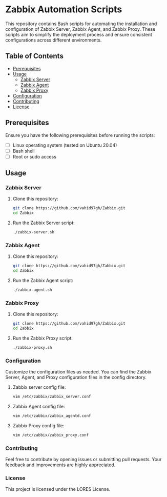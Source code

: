 # Zabbix Automation Scripts
This repository contains Bash scripts for automating the installation and configuration of Zabbix Server, Zabbix Agent, and Zabbix Proxy. These scripts aim to simplify the deployment process and ensure consistent configurations across different environments.

## Table of Contents

- [Prerequisites](#prerequisites)
- [Usage](#usage)
  - [Zabbix Server](#zabbix-server)
  - [Zabbix Agent](#zabbix-agent)
  - [Zabbix Proxy](#zabbix-proxy)
- [Configuration](#configuration)
- [Contributing](#contributing)
- [License](#license)

## Prerequisites

Ensure you have the following prerequisites before running the scripts:

- [ ] Linux operating system (tested on Ubuntu 20.04)
- [ ] Bash shell
- [ ] Root or sudo access

## Usage

### Zabbix Server

1. Clone this repository:

   ```bash
   git clone https://github.com/vahid97gh/Zabbix.git
   cd Zabbix
   ```
2. Run the Zabbix Server script:
 
   ```bash
   ./zabbix-server.sh
   ```
### Zabbix Agent

1. Clone this repository:

   ```bash
   git clone https://github.com/vahid97gh/Zabbix.git
   cd Zabbix
   ```
2. Run the Zabbix Agent script:

   ```bash
   ./zabbix-agent.sh
   ```
### Zabbix Proxy

1. Clone this repository:

   ```bash
   git clone https://github.com/vahid97gh/Zabbix.git
   cd Zabbix
   ```
2. Run the Zabbix Proxy script:

   ```bash
   ./zabbix-proxy.sh
   ```
### Configuration

Customize the configuration files as needed. You can find the Zabbix Server, Agent, and Proxy configuration files in the config directory.

1. Zabbix server config file:

   ```bash
   vim /etc/zabbix/zabbix_server.conf
   ```
2. Zabbix Agent config file:

   ```bash
   vim /etc/zabbix/zabbix_agentd.conf
   ```
3. Zabbix Proxy config file:

   ```bash
   vim /etc/zabbix/zabbix_proxy.conf
   ```
   
### Contributing

Feel free to contribute by opening issues or submitting pull requests. Your feedback and improvements are highly appreciated.

### License

This project is licensed under the LORES License.
